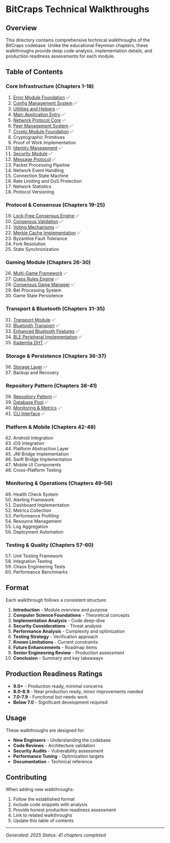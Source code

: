 # BitCraps Technical Walkthroughs

## Overview

This directory contains comprehensive technical walkthroughs of the BitCraps codebase. Unlike the educational Feynman chapters, these walkthroughs provide deep code analysis, implementation details, and production readiness assessments for each module.

## Table of Contents

### Core Infrastructure (Chapters 1-18)
1. [Error Module Foundation](01_error_module_walkthrough.md) ✅
2. [Config Management System](02_config_management_walkthrough.md) ✅
3. [Utilities and Helpers](03_utilities_helpers_walkthrough.md) ✅
4. [Main Application Entry](04_main_application_walkthrough.md) ✅
5. [Network Protocol Core](05_network_protocol_walkthrough.md) ✅
6. [Peer Management System](06_peer_management_walkthrough.md) ✅
7. [Crypto Module Foundation](07_crypto_module_walkthrough.md) ✅
8. Cryptographic Primitives
9. Proof of Work Implementation
10. [Identity Management](10_identity_management_walkthrough.md) ✅
11. [Security Module](11_security_module_walkthrough.md) ✅
12. [Message Protocol](12_message_protocol_walkthrough.md) ✅
13. Packet Processing Pipeline
14. Network Event Handling
15. Connection State Machine
16. Rate Limiting and DoS Protection
17. Network Statistics
18. Protocol Versioning

### Protocol & Consensus (Chapters 19-25)
19. [Lock-Free Consensus Engine](19_lockfree_engine_walkthrough.md) ✅
20. [Consensus Validation](20_consensus_validation_walkthrough.md) ✅
21. [Voting Mechanisms](21_voting_mechanisms_walkthrough.md) ✅
22. [Merkle Cache Implementation](22_merkle_cache_walkthrough.md) ✅
23. Byzantine Fault Tolerance
24. Fork Resolution
25. State Synchronization

### Gaming Module (Chapters 26-30)
26. [Multi-Game Framework](26_gaming_module_walkthrough.md) ✅
27. [Craps Rules Engine](27_craps_rules_walkthrough.md) ✅
28. [Consensus Game Manager](28_consensus_game_manager_walkthrough.md) ✅
29. Bet Processing System
30. Game State Persistence

### Transport & Bluetooth (Chapters 31-35)
31. [Transport Module](31_transport_module_walkthrough.md) ✅
32. [Bluetooth Transport](32_bluetooth_transport_walkthrough.md) ✅
33. [Enhanced Bluetooth Features](33_enhanced_bluetooth_walkthrough.md) ✅
34. [BLE Peripheral Implementation](34_ble_peripheral_walkthrough.md) ✅
35. [Kademlia DHT](35_kademlia_dht_walkthrough.md) ✅

### Storage & Persistence (Chapters 36-37)
36. [Storage Layer](36_storage_layer_walkthrough.md) ✅
37. Backup and Recovery

### Repository Pattern (Chapters 38-41)
38. [Repository Pattern](38_repository_pattern_walkthrough.md) ✅
39. [Database Pool](39_database_pool_walkthrough.md) ✅
40. [Monitoring & Metrics](40_monitoring_metrics_walkthrough.md) ✅
41. [CLI Interface](41_cli_interface_walkthrough.md) ✅

### Platform & Mobile (Chapters 42-48)
42. Android Integration
43. iOS Integration
44. Platform Abstraction Layer
45. JNI Bridge Implementation
46. Swift Bridge Implementation
47. Mobile UI Components
48. Cross-Platform Testing

### Monitoring & Operations (Chapters 49-56)
49. Health Check System
50. Alerting Framework
51. Dashboard Implementation
52. Metrics Collection
53. Performance Profiling
54. Resource Management
55. Log Aggregation
56. Deployment Automation

### Testing & Quality (Chapters 57-60)
57. Unit Testing Framework
58. Integration Testing
59. Chaos Engineering Tests
60. Performance Benchmarks

## Format

Each walkthrough follows a consistent structure:

1. **Introduction** - Module overview and purpose
2. **Computer Science Foundations** - Theoretical concepts
3. **Implementation Analysis** - Code deep-dive
4. **Security Considerations** - Threat analysis
5. **Performance Analysis** - Complexity and optimization
6. **Testing Strategy** - Verification approach
7. **Known Limitations** - Current constraints
8. **Future Enhancements** - Roadmap items
9. **Senior Engineering Review** - Production assessment
10. **Conclusion** - Summary and key takeaways

## Production Readiness Ratings

- **9.0+** - Production ready, minimal concerns
- **8.0-8.9** - Near production ready, minor improvements needed
- **7.0-7.9** - Functional but needs work
- **Below 7.0** - Significant development required

## Usage

These walkthroughs are designed for:

- **New Engineers** - Understanding the codebase
- **Code Reviews** - Architecture validation
- **Security Audits** - Vulnerability assessment
- **Performance Tuning** - Optimization targets
- **Documentation** - Technical reference

## Contributing

When adding new walkthroughs:

1. Follow the established format
2. Include code snippets with analysis
3. Provide honest production readiness assessment
4. Link to related walkthroughs
5. Update this table of contents

---

*Generated: 2025*
*Status: 41 chapters completed*